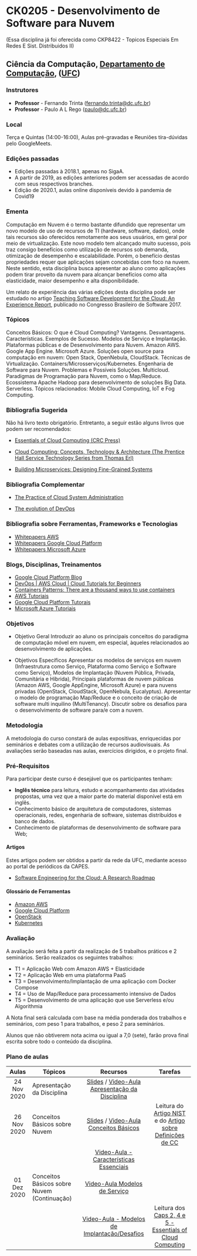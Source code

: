 

# CK0205 - Desenvolvimento de Software para Nuvem

(Essa disciplina já foi oferecida como CKP8422 - Topicos Especiais Em Redes E Sist. Distribuidos II)

## Ciência da Computação, [Departamento de Computação](http://www.dc.ufc.br), ([UFC](http://www.ufc.br))

### Instrutores

* **Professor** - Fernando Trinta ([fernando.trinta@dc.ufc.br](mailto:fernando.trinta@dc.ufc.br))
* **Professor** - Paulo A L Rego ([paulo@dc.ufc.br](mailto:paulo@dc.ufc.br))

### Local

Terça e Quintas (14:00-16:00), Aulas pré-gravadas e Reuniões tíra-dúvidas pelo GoogleMeets.


### Edições passadas

- Edições passadas à 2018.1, apenas no SigaA.
- A partir de 2019, as edições anteriores podem ser acessadas de acordo com seus respectivos branches.
- Edição de 2020.1, aulas online disponíveis devido à pandemia de Covid19

### Ementa

Computação em Nuvem é o termo bastante difundido que representar um novo modelo de uso de recursos de TI (hardware, software, dados), onde tais recursos são oferecidos remotamente aos seus usuários, em geral por meio de virtualização. Este novo modelo tem alcançado muito sucesso, pois traz consigo benefícios como utilização de recursos sob demanda, otimização de desempenho e escalabilidade. Porém, o benefício destas propriedades requer que aplicações sejam concebidas com foco na nuvem. Neste sentido, esta disciplina busca apresentar ao aluno como aplicações podem tirar proveito da nuvem para alcançar benefícios como alta elasticidade, maior desempenho e alta disponibilidade.

Um relato de experiência das várias edições desta disciplina pode ser estudado no artigo [Teaching Software Development for the Cloud: An Experience Report](https://dl.acm.org/citation.cfm?id=3131151.3131184), publicado no Congresso Brasileiro de Software 2017.

### Tópicos 

Conceitos Básicos: O que é Cloud Computing? Vantagens. Desvantagens. Características. Exemplos de Sucesso. Modelos de Serviço e Implantação. Plataformas públicas e de Desenvolvimento para Nuvem. Amazon AWS. Google App Engine. Microsoft Azure.  Soluções open source para computação em nuvem: Open Stack, OpenNebula, CloudStack. Técnicas de Virtualização. Containers/Microsserviços/Kubernetes. Engenharia de Software para Nuvem. Problemas e Possíveis Soluções. Multicloud. Paradigmas de Programação para Nuvem, como o Map/Reduce. Ecossistema Apache Hadoop para desenvolvimento de soluções Big Data. Serverless. Tópicos relacionados: Mobile Cloud Computing, IoT e Fog Computing.


### Bibliografia Sugerida

Não há livro texto obrigatório. Entretanto, a seguir estão alguns livros que podem ser recomendados:

- [Essentials of Cloud Computing (CRC Press)](https://www.amazon.com/Essentials-Cloud-Computing-K-Chandrasekaran/dp/1482205432)

- [Cloud Computing: Concepts, Technology & Architecture (The Prentice Hall Service Technology Series from Thomas Erl)](https://www.amazon.com/Cloud-Computing-Concepts-Technology-Architecture/dp/0133387526)

- [Building Microservices: Designing Fine-Grained Systems](https://www.amazon.com/Building-Microservices-Designing-Fine-Grained-Systems/dp/1491950358)

### Bibliografia Complementar

- [The Practice of Cloud System Administration](http://www.the-cloud-book.com/)

- [The evolution of DevOps](https://www.oreilly.com/ideas/the-evolution-of-devops?imm_mid=0f5f78&cmp=em-webops-na-na-vlny17_nurture_em9_evolution_devops)


### Bibliografia sobre Ferramentas, Frameworks e Tecnologias

- [Whitepapers AWS](https://aws.amazon.com/pt/whitepapers/)
- [Whitepapers Google Cloud Platform](https://cloud.google.com/whitepapers/)
- [Whitepapers Microsoft Azure](https://azure.microsoft.com/pt-br/resources/whitepapers/)

### Blogs, Disciplinas, Treinamentos


- [Google Cloud Platform Blog](https://cloudplatform.googleblog.com/)
- [DevOps | AWS Cloud | Cloud Tutorials for Beginners](https://www.youtube.com/playlist?list=PLLsor6GJ_BEEVWzDS3eHLdLkSZsoVnB98)
- [Containers Patterns: There are a thousand ways to use containers](https://l0rd.github.io/containerspatterns/#1)
- [AWS Tutoriais](https://aws.amazon.com/pt/getting-started/tutorials/)
- [Google Cloud Platform Tutorais](https://cloud.google.com/docs/tutorials)
- [Microsoft Azure Tutoriais](https://azure.microsoft.com/pt-br/get-started/)

### Objetivos

 - Objetivo Geral
Introduzir ao aluno os principais conceitos do paradigma de computação móvel em nuvem, em especial, àqueles relacionados ao desenvolvimento de aplicações.

 - Objetivos Específicos
Apresentar os modelos de serviços em nuvem (Infraestrutura como Serviço, Plataforma como Serviço e Software como Serviço), Modelos de Implantação (Nuvem Pública, Privada, Comunitária e Híbrida), Principais plataformas de nuvem públicas (Amazon AWS, Google AppEngine, Microsoft Azure) e para nuvens privadas (OpenStack, CloudStack, OpenNebula, Eucalyptus). Apresentar o modelo de programação Map/Reduce e o conceito de criação de software multi inquilino (MultiTenancy). Discutir sobre os desafios para o desenvolvimento de software para/e com a nuvem.

### Metodologia

A metodologia do curso constará de aulas expositivas, enriquecidas por seminários e debates com a utilização de recursos audiovisuais. As avaliações serão baseadas nas aulas, exercícios dirigidos, e o projeto final.

### Pré-Requisitos

Para participar deste curso é desejável que os participantes tenham:

- **Inglês técnico** para leitura, estudo e acompanhamento das atividades propostas, uma vez que a maior parte do material disponível está em inglês.
- Conhecimento básico de arquitetura de computadores, sistemas operacionais, redes, engenharia de software, sistemas distribuídos e banco de dados.
- Conhecimento de plataformas de desenvolvimento de software para Web;

#### Artigos
Estes artigos podem ser obtidos a partir da rede da UFC, mediante acesso ao portal de periódicos da CAPES.

* [Software Engineering for the Cloud: A Research Roadmap](http://ieeexplore.ieee.org/document/6337860/)

#### Glossário de Ferramentas

* [Amazon AWS](http://aws.amazon.com/)
* [Google Cloud Platform](http://cloud.google.com/)
* [OpenStack](http://www.openstack.org/)
* [Kubernetes](https://kubernetes.io/)



### Avaliação


A avaliação será feita a partir da realização de 5 trabalhos práticos e 2 seminários. Serão realizados os seguintes trabalhos:

* T1 = Aplicação Web com Amazon AWS + Elasticidade
* T2 = Aplicação Web em uma plataforma PaaS
* T3 = Desenvolvimento/Implantação de uma aplicação com Docker Compose
* T4 = Uso de Map/Reduce para processamento intensivo de Dados
* T5 = Desenvolvimento de uma aplicação que use Serverless e/ou Algorithmia



A Nota final será calculada com base na média ponderada dos trabalhos e seminários, com peso 1 para trabalhos, e peso 2 para seminários. 

Alunos que não obtiverem nota acima ou igual a 7,0 (sete), farão prova final escrita sobre todo o conteúdo da disciplina.


### Plano de aulas


| Aulas       | Tópicos                      | Recursos | Tarefas |
|:-------------:|-----------------------------|:---------:|:-----------:|
|24 Nov 2020| Apresentação da Disciplina | [Slides](https://docs.google.com/presentation/d/1r0ud_XY3TH5nyv9JVReP4_Edt6zdWNh7NDAMyjlAt64/edit?usp=sharing) / [Video-Aula Apresentação da Disciplina](https://drive.google.com/file/d/1-ymdNQGkKrGUsYdBYdFbogUEXCuBpYyB/view?usp=sharing) |   |
|26 Nov 2020| Conceitos Básicos sobre Nuvem | [Slides](https://docs.google.com/presentation/d/1LIIyQNGq1xrtX1F3COG2g-70yFr8LzdJKtoo_KmIXTo/edit?usp=sharing) / [Video-Aula Conceitos Básicos](https://drive.google.com/file/d/1LVPV1TJ9nxAMEQY2iYFy8Oq5cCVg-7eA/view?usp=sharing)| Leitura do [Artigo NIST](https://csrc.nist.gov/publications/detail/sp/800-145/final) e do [Artigo sobre Definições de CC](http://www.sigcomm.org/node/2749)  |
| | | [Video-Aula - Características Essenciais](https://drive.google.com/file/d/10BDhQQJ7aW1yijYHVRnTjTu-vpKUdP3O/view?usp=sharing) |  |
|01 Dez 2020 | Conceitos Básicos sobre Nuvem (Continuação) | [Video-Aula Modelos de Serviço](https://drive.google.com/file/d/1Zi_LG7MVmYqdpndz-wlWCdXca4fDJ4CI/view?usp=sharing) |  |
| | | [Video-Aula - Modelos de Implantação/Desafios](https://drive.google.com/file/d/1D56NCLVy-C35PUz9R2HhJQ8nIe60C0kp/view?usp=sharing) | Leitura dos [Caps 2, 4 e 5 - Essentials of Cloud Computing](https://www.crcpress.com/Essentials-of-Cloud-Computing/Chandrasekaran/p/book/9781482205435) |
